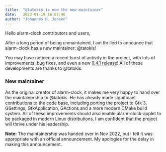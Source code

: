 ```yaml
---
title:  "@tatokis is now the new maintainer"
date:   2023-01-19 16:07:46 
author: "Johannes H. Jensen"
---
```

Hello alarm-clock contributors and users,

After a long period of being unmaintained, I am thrilled to announce that alarm-clock has a new maintainer: @tatokis!

You may have noticed a recent burst of activity in the project, with lots of improvements, bug fixes, and even a new [0.4.1 release](https://github.com/alarm-clock-applet/alarm-clock/releases/tag/0.4.1)!
All of these developments are thanks to @tatokis.

### New maintainer

As the original creator of alarm-clock, it makes me very happy to hand over the maintainership to @tatokis.
He has already made significant contributions to the code base, including porting the project to Gtk 3, GSettings, GtkApplication, GActions and a more modern CMake build system.
All of these improvements should also enable alarm-clock-applet to be packaged in modern Linux distributions.
I am confident that the project will thrive under his leadership.

**Note:** The maintainership was handed over in Nov 2022, but I felt it was appropriate with an official announcement. My apologies for the delay in making this announcement.